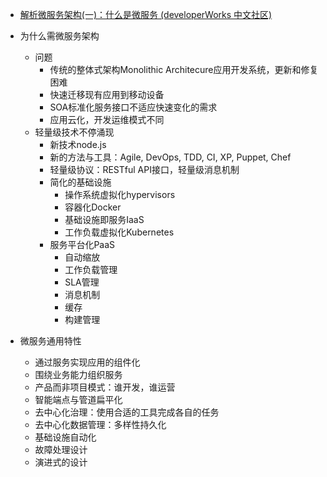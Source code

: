 
* [解析微服务架构(一)：什么是微服务 (developerWorks 中文社区) ](https://www.ibm.com/developerworks/community/blogs/3302cc3b-074e-44da-90b1-5055f1dc0d9c/entry/%E8%A7%A3%E6%9E%90%E5%BE%AE%E6%9C%8D%E5%8A%A1%E6%9E%B6%E6%9E%84_%E4%B8%80_%E4%BB%80%E4%B9%88%E6%98%AF%E5%BE%AE%E6%9C%8D%E5%8A%A1?lang=es)

* 为什么需微服务架构
  * 问题
    * 传统的整体式架构Monolithic Architecure应用开发系统，更新和修复困难
    * 快速迁移现有应用到移动设备
    * SOA标准化服务接口不适应快速变化的需求
    * 应用云化，开发运维模式不同
  * 轻量级技术不停涌现
    * 新技术node.js
    * 新的方法与工具：Agile, DevOps, TDD, CI, XP, Puppet, Chef
    * 轻量级协议：RESTful API接口，轻量级消息机制
    * 简化的基础设施
      * 操作系统虚拟化hypervisors
      * 容器化Docker
      * 基础设施即服务IaaS
      * 工作负载虚拟化Kubernetes
    * 服务平台化PaaS
      * 自动缩放
      * 工作负载管理
      * SLA管理
      * 消息机制
      * 缓存
      * 构建管理
* 微服务通用特性
  * 通过服务实现应用的组件化
  * 围绕业务能力组织服务
  * 产品而非项目模式：谁开发，谁运营
  * 智能端点与管道扁平化
  * 去中心化治理：使用合适的工具完成各自的任务
  * 去中心化数据管理：多样性持久化
  * 基础设施自动化
  * 故障处理设计
  * 演进式的设计
